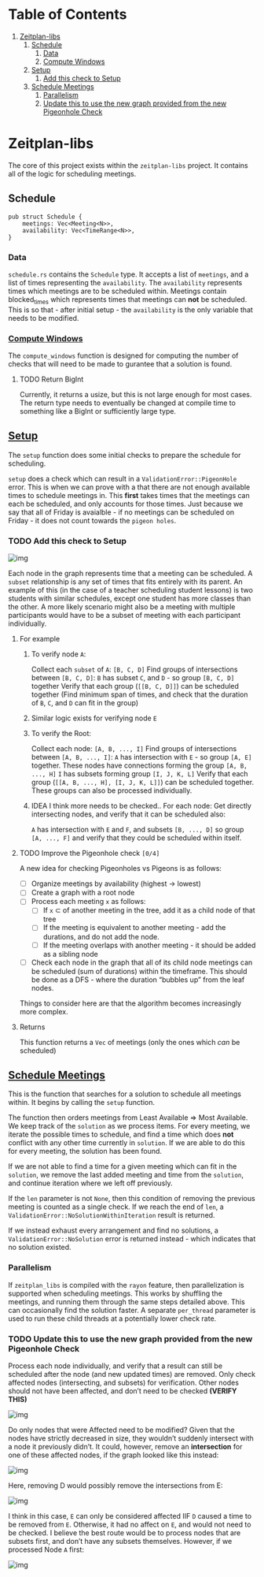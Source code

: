 
# Table of Contents

1.  [Zeitplan-libs](#org85ca65b)
    1.  [Schedule](#orgdd656a5)
        1.  [Data](#orgfa43c4c)
        2.  [Compute Windows](#org70e9c5f)
    2.  [Setup](#orgde62dc9)
        1.  [Add this check to Setup](#orgcda302e)
    3.  [Schedule Meetings](#orgac3a754)
        1.  [Parallelism](#orgac0ad8f)
        2.  [Update this to use the new graph provided from the new Pigeonhole Check](#org49620a9)



<a id="org85ca65b"></a>

# Zeitplan-libs

The core of this project exists within the `zeitplan-libs` project. It contains all of the logic for scheduling meetings.


<a id="orgdd656a5"></a>

## Schedule

    pub struct Schedule {
        meetings: Vec<Meeting<N>>,
        availability: Vec<TimeRange<N>>,
    }


<a id="orgfa43c4c"></a>

### Data

`schedule.rs` contains the `Schedule` type. It accepts a list of `meetings`, and a list of times representing the `availability`. The `availability` represents times which meetings are to be scheduled within. Meetings contain blocked<sub>times</sub> which represents times that meetings can **not** be scheduled. This is so that - after initial setup - the `availability` is the only variable that needs to be modified.


<a id="org70e9c5f"></a>

### [Compute Windows](zeitplan-libs/src/schedule.rs)

The `compute_windows` function is designed for computing the number of checks that will need to be made to gurantee that a solution is found.

1.  TODO Return BigInt

    Currently, it returns a usize, but this is not large enough for most cases. The return type needs to eventually be changed at compile time to something like a BigInt or sufficiently large type.


<a id="orgde62dc9"></a>

## [Setup](zeitplan-libs/src/schedule.rs)

The `setup` function does some initial checks to prepare the schedule for scheduling.

`setup` does a check which can result in a `ValidationError::PigeonHole` error. This is when we can prove with a that there are not enough available times to schedule meetings in. This **first** takes times that the meetings can each be scheduled, and only accounts for those times.
Just because we say that all of Friday is avaialble - if no meetings can be scheduled on Friday - it does not count towards the `pigeon holes`.


<a id="orgcda302e"></a>

### TODO Add this check to Setup

![img](Meeting_Graph.png)

Each node in the graph represents time that a meeting can be scheduled. A `subset` relationship is any set of times that fits entirely with its parent. An example of this (in the case of a teacher scheduling student lessons) is two students with similar schedules, except one student has more classes than the other. A more likely scenario might also be a meeting with multiple participants would have to be a subset of meeting with each participant individually.

1.  For example

    1.  To verify node `A`:
    
        Collect each `subset` of `A`: `[B, C, D]`
        Find groups of intersections between `[B, C, D]`:
            `B` has subset `C`, and `D` - so group `[B, C, D]` together
        Verify that each group (`[[B, C, D]]`) can be scheduled together (Find minimum span of times, and check that the duration of `B`, `C`, and `D` can fit in the group)
    
    2.  Similar logic exists for verifying node `E`
    
    3.  To verify the Root:
    
        Collect each node: `[A, B, ..., I]`
        Find groups of intersections between `[A, B, ..., I]`:
            `A` has intersection with `E` - so group `[A, E]` together. These nodes have connections forming the group `[A, B, ..., H]`
            `I` has subsets forming group `[I, J, K, L]`
        Verify that each group (`[[A, B, ..., H], [I, J, K, L]]`) can be scheduled together.
        These groups can also be processed individually.
    
    4.  IDEA I think more needs to be checked.. For each node: Get directly intersecting nodes, and verify that it can be scheduled also:
    
        `A` has intersection with `E` and `F`, and subsets `[B, ..., D]` so group `[A, ..., F]` and verify that they could be scheduled within itself.

2.  TODO Improve the Pigeonhole check <code>[0/4]</code>

    A new idea for checking Pigeonholes vs Pigeons is as follows:
    
    -   [ ] Organize meetings by availability (highest -> lowest)
    -   [ ] Create a graph with a root node
    -   [ ] Process each meeting `x` as follows:
        -   [ ] If `x` &sub; of another meeting in the tree, add it as a child node of that tree
        -   [ ] If the meeting is equivalent to another meeting - add the durations, and do not add the node.
        -   [ ] If the meeting overlaps with another meeting - it should be added as a sibling node
    -   [ ] Check each node in the graph that all of its child node meetings can be scheduled (sum of durations) within the timeframe. This should be done as a DFS - where the duration &ldquo;bubbles up&rdquo; from the leaf nodes.
    
    Things to consider here are that the algorithm becomes increasingly more complex.

3.  Returns

    This function returns a `Vec` of meetings (only the ones which *can* be scheduled)


<a id="orgac3a754"></a>

## [Schedule Meetings](zeitplan-libs/src/schedule.rs)

This is the function that searches for a solution to schedule all meetings within. It begins by calling the `setup` function.

The function then orders meetings from Least Available &rArr; Most Available. We keep track of the `solution` as we process items. For every meeting, we iterate the possible times to schedule, and find a time which does **not** conflict with any other time currently in `solution`. If we are able to do this for every meeting, the solution has been found.

If we are not able to find a time for a given meeting which can fit in the `solution`, we remove the last added meeting and time from the `solution`, and continue iteration where we left off previously.

If the `len` parameter is not `None`, then this condition of removing the previous meeting is counted as a single check. If we reach the end of `len`, a `ValidationError::NoSolutionWithinIteration` result is returned.

If we instead exhaust every arrangement and find no solutions, a `ValidationError::NoSolution` error is returned instead - which indicates that no solution existed.


<a id="orgac0ad8f"></a>

### Parallelism

If `zeitplan_libs` is compiled with the `rayon` feature, then parallelization is supported when scheduling meetings. This works by shuffling the meetings, and running them through the same steps detailed above. This can occasionally find the solution faster. A separate `per_thread` parameter is used to run these child threads at a potentially lower check rate.


<a id="org49620a9"></a>

### TODO Update this to use the new graph provided from the new Pigeonhole Check

Process each node individually, and verify that a result can still be scheduled after the node (and new updated times) are removed.
Only check affected nodes (intersecting, and subsets) for verification. Other nodes should not have been affected, and don&rsquo;t need to be checked **(VERIFY THIS)**

![img](Meeting_Graph_Removed.png)

Do only nodes that were Affected need to be modified?
Given that the nodes have strictly decreased in size, they wouldn&rsquo;t suddenly intersect with a node it previously didn&rsquo;t. It could, however, remove an **intersection** for one of these affected nodes, if the graph looked like this instead:

![img](Meeting_Graph_Altered.png)

Here, removing D would possibly remove the intersections from E:

![img](Meeting_Graph_Altered_Removed.png)

I think in this case, `E` can only be considered affected IIF `D` caused a time to be removed from `E`. Otherwise, it had no affect on `E`, and would not need to be checked.
I believe the best route would be to process nodes that are subsets first, and don&rsquo;t have any subsets themselves. However, if we processed Node `A` first:

![img](Meeting_Graph_Backwards_Reverse.png)

